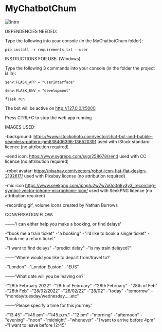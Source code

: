 # MyChatbotChum

![Intro](https://media.giphy.com/media/OmmsDoFCDwgJjE1lSS/giphy.gif)

DEPENDENCIES NEEDED:

Type the following into your console (in the MyChatbotChum folder):

    pip install -r requirements.txt --user

INSTRUCTIONS FOR USE: (Windows)

Type the following 3 commands into your console (in the folder the project is in):

    $env:FLASK_APP = "userInterface" 

    $env:FLASK_ENV = "development"

    flask run

The bot will be active on http://127.0.0.1:5000

Press CTRL+C to stop the web app running

IMAGES USED:

-background: 
https://www.istockphoto.com/vector/chat-bot-and-bubble-seamless-pattern-gm838406396-136520391
used with iStock standard licence (no attribution required)

-send icon:
https://www.svgrepo.com/svg/258678/send
used with CC licence (no attribution required)

-robot avatar:
https://pixabay.com/vectors/robot-icon-flat-flat-design-2192617/
used with Pixabay license (no attribution required)

-mic icon
https://www.seekpng.com/ipng/u2w7w7o0o0q8y3y3_recording-symbol-vector-iphone-microphone-icon/
used with SeekPNG licence (no attribution required)

-recording gif, volume icons
created by Nathan Burrows

CONVERSATION FLOW:

-----'I can either help you make a booking, or find delays'

-"book me a train ticket"
-"a booking"
-"i'd like to book a single ticket"
-"book me a return ticket"

-"I want to find delays"
-"predict delay"
-"is my train delayed?"

-----'Where would you like to depart from/travel to?'

-"London"
-"London Euston"
-"EUS"

-----'What date will you be leaving on?'

-"28th February 2022"
-"28th of February"
-"28th February"
-"28th of Feb"
-"28th Feb"
-"28/02/2022"
-"28/02/22"
-"28/02"
-"today"
-"tomorrow"
-"monday/tuesday/wednesday.....etc"

-----'Please specify a time for this journey.'

-"13:45"
-"1:45 pm"
-"1:45 p.m."
-"12 pm"
-"morning"
-"afternoon"
-"evening"
-"noon"
-"midnight"
-"whenever"
-"I want to arrive before 4pm"
-"I want to leave before 12:45"